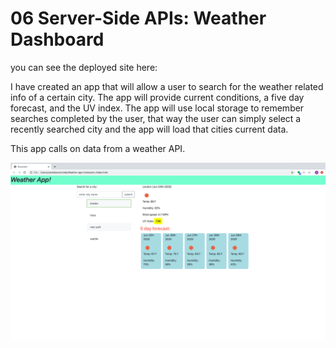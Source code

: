 # 06 Server-Side APIs: Weather Dashboard

you can see the deployed site here: 


I have created an app that will allow a user to search for the weather related info of a certain city. The app will provide current conditions, a five day forecast, and the UV index. The app will use local storage to remember searches completed by the user, that way the user can simply select a recently searched city and the app will load that cities current data. 


This app calls on data from a weather API. 

![](weather%20dashboard.png)




